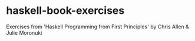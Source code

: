 # haskell-book-exercises
Exercises from 'Haskell Programming from First Principles' by Chris Allen &amp; Julie Moronuki

